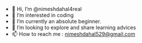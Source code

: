 - 👋 Hi, I’m @nimeshdahal4real
- 👀 I’m interested in coding
- 🌱 I’m currently an absolute beginner.
- 💞️ I’m looking to explore and share learning advices
- 📫 How to reach me : nimeshdahal529@gmail.com

<!---
nimeshdahal4real/nimeshdahal4real is a ✨ special ✨ repository because its `README.md` (this file) appears on your GitHub profile.
You can click the Preview link to take a look at your changes.
--->
